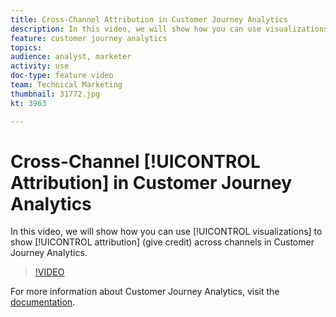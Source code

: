 ```yaml
---
title: Cross-Channel Attribution in Customer Journey Analytics
description: In this video, we will show how you can use visualizations to show attribution (give credit) across channels in Adobe Customer Journey Analytics.
feature: customer journey analytics
topics: 
audience: analyst, marketer
activity: use
doc-type: feature video
team: Technical Marketing
thumbnail: 31772.jpg
kt: 3963

---
```


# Cross-Channel [!UICONTROL Attribution] in Customer Journey Analytics

In this video, we will show how you can use [!UICONTROL visualizations] to show [!UICONTROL attribution] (give credit) across channels in Customer Journey Analytics.

>[!VIDEO](https://video.tv.adobe.com/v/31772/?quality=12)

For more information about Customer Journey Analytics, visit the [documentation](https://docs.adobe.com/content/help/en/analytics-platform/using/cja-landing.html).
